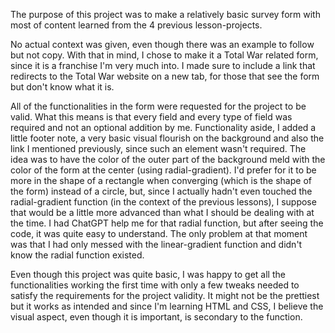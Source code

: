 The purpose of this project was to make a relatively basic survey form with most of content learned from the 4 previous lesson-projects. 

No actual context was given, even though there was an example to follow but not copy. With that in mind, I chose to make it a Total War related form, since it is a franchise I'm very much into. I made sure to include a link that redirects to the Total War website on a new tab, for those that see the form but don't know what it is.

All of the functionalities in the form were requested for the project to be valid. What this means is that every field and every type of field was required and not an optional addition by me. Functionality aside, I added a little footer note, a very basic visual flourish on the background and also the link I mentioned previously, since such an element wasn't required. The idea was to have the color of the outer part of the background meld with the color of the form at the center (using radial-gradient). I'd prefer for it to be more in the shape of a rectangle when converging (which is the shape of the form) instead of a circle, but, since I actually hadn't even touched the radial-gradient function (in the context of the previous lessons), I suppose that would be a little more advanced than what I should be dealing with at the time. I had ChatGPT help me for that radial function, but after seeing the code, it was quite easy to understand. The only problem at that moment was that I had only messed with the linear-gradient function and didn't know the radial function existed. 

Even though this project was quite basic, I was happy to get all the functionalities working the first time with only a few tweaks needed to satisfy the requirements for the project validity. It might not be the prettiest but it works as intended and since I'm learning HTML and CSS, I believe the visual aspect, even though it is important, is secondary to the function.
